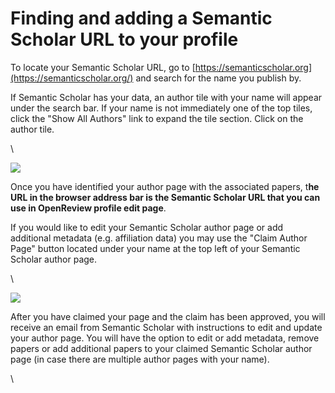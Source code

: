 # Finding and adding a Semantic Scholar URL to your profile

To locate your Semantic Scholar URL, go to [https://semanticscholar.org](https://semanticscholar.org/) and search for the name you publish by.

If Semantic Scholar has your data, an author tile with your name will appear under the search bar. If your name is not immediately one of the top tiles, click the "Show All Authors" link to expand the tile section. Click on the author tile.

\


![](https://openreview.net/images/faq-semantic-search.png)

Once you have identified your author page with the associated papers, t**he URL in the browser address bar is the Semantic Scholar URL that you can use in OpenReview profile edit page**.

If you would like to edit your Semantic Scholar author page or add additional metadata (e.g. affiliation data) you may use the "Claim Author Page" button located under your name at the top left of your Semantic Scholar author page.

\


![](https://openreview.net/images/faq-semantic-claim.png)

After you have claimed your page and the claim has been approved, you will receive an email from Semantic Scholar with instructions to edit and update your author page. You will have the option to edit or add metadata, remove papers or add additional papers to your claimed Semantic Scholar author page (in case there are multiple author pages with your name).

\
